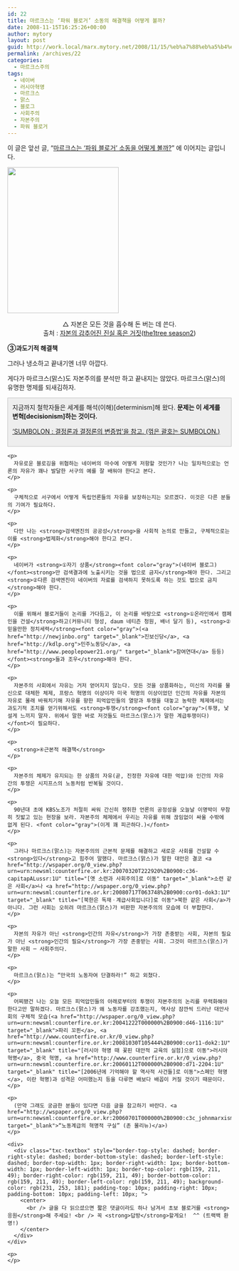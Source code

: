 ```yaml
---
id: 22
title: 마르크스는 ‘파워 블로거’ 소동의 해결책을 어떻게 볼까?
date: 2008-11-15T16:25:26+00:00
author: mytory
layout: post
guid: http://work.local/marx.mytory.net/2008/11/15/%eb%a7%88%eb%a5%b4%ed%81%ac%ec%8a%a4%eb%8a%94-%ed%8c%8c%ec%9b%8c-%eb%b8%94%eb%a1%9c%ea%b1%b0-%ec%86%8c%eb%8f%99%ec%9d%98-%ed%95%b4%ea%b2%b0%ec%b1%85%ec%9d%84-%ec%96%b4%eb%96%bb/
permalink: /archives/22
categories:
  - 마르크스주의
tags:
  - 네이버
  - 러시아혁명
  - 마르크스
  - 맑스
  - 블로그
  - 사회주의
  - 자본주의
  - 파워 블로거
---
```

이 글은 앞선 글, “<a href="http://spar2003.tistory.com/17" target="_blank" title="[http://spar2003.tistory.com/17]로 이동합니다.">마르크스는 ‘파워 블로거’ 소동을 어떻게 볼까?</a>” 에 이어지는 글입니다. 

<img src="http://work.local/marx.mytory.net/wp-content/uploads/1/491ef8d78a6b0EO.jpg" class="aligncenter" width="250" height="328" alt="" filename="hannah_humphrey.jpg" filemime="" />

<p align="center">
  △ 자본은 모든 것을 흡수해 돈 버는 데 쓴다.<br /> 출처 : <a href="http://the1tree.tistory.com/477" target="_blank" title="[http://the1tree.tistory.com/477]로 이동합니다.">자본의 감추어진 진실 혹은 거짓</a>(<a href="http://the1tree.tistory.com/" target="_blank" title="[http://the1tree.tistory.com/]로 이동합니다.">the1tree season2</a>)
</p>

**③과도기적 해결책**

그러나 냉소하고 끝내기엔 너무 아깝다.

게다가 마르크스(맑스)도 자본주의를 분석만 하고 끝내지는 않았다. 마르크스(맑스)의 유명한 명제를 되새김하자.

<div class="txc-textbox" style="border-top-style: solid; border-right-style: solid; border-bottom-style: solid; border-left-style: solid; border-top-width: 1px; border-right-width: 1px; border-bottom-width: 1px; border-left-width: 1px; border-top-color: rgb(193, 193, 193); border-right-color: rgb(193, 193, 193); border-bottom-color: rgb(193, 193, 193); border-left-color: rgb(193, 193, 193); background-color: rgb(238, 238, 238); padding-top: 10px; padding-right: 10px; padding-bottom: 10px; padding-left: 10px; ">
  지금까지 철학자들은 세계를 해석(이해)[determinism]해 왔다. <strong>문제는 이 세계를 변혁[decisionism]하는 것이다.</strong></p> 
  
  <p>
    <a href="http://sumbolon.egloos.com/3977978" target="_blank">‘SUMBOLON : 결정론과 결정론의 변증법&#8217;을 참고. (꺾은 괄호는 SUMBOLON.)</a></div> 
    
    <p>
      자유로운 블로깅을 위협하는 네이버의 마수에 어떻게 저항할 것인가? 나는 일차적으로는 언론의 자유가 꽤나 발달한 서구의 예를 잘 배워야 한다고 본다.
    </p>
    
    <p>
      구체적으로 서구에서 어떻게 독립언론들의 자유를 보장하는지는 모르겠다. 이것은 다른 분들의 기여가 필요하다.
    </p>
    
    <p>
      다만 나는 <strong>검색엔진의 공공성</strong>을 사회적 논의로 만들고, 구체적으로는 이를 <strong>법제화</strong>해야 한다고 본다.
    </p>
    
    <p>
      네이버가 <strong>①자기 상품</strong><font color="gray">(네이버 블로그)</font><strong>만 검색결과에 노출시키는 것을 법으로 금지</strong>해야 한다. 그리고 <strong>②다른 검색엔진이 네이버의 자료를 검색하지 못하도록 하는 것도 법으로 금지</strong>해야 한다.
    </p>
    
    <p>
      이를 위해서 블로거들이 논리를 가다듬고, 이 논리를 바탕으로 <strong>①온라인에서 캠페인을 건설</strong>하고(커뮤니티 형성, daum 네티즌 청원, 배너 달기 등), <strong>②믿을만한 정치세력</strong><font color="gray">(<a href="http://newjinbo.org" target="_blank">진보신당</a>, <a href="http://kdlp.org">민주노동당</a>, <a href="http://www.peoplepower21.org/" target="_blank">참여연대</a> 등등)</font><strong>들과 조우</strong>해야 한다.
    </p>
    
    <p>
      자본주의 사회에서 자유는 거저 얻어지지 않는다. 모든 것을 상품화하는, 미신의 자리를 물신으로 대체한 체제, 프랑스 혁명의 이상이자 미국 혁명의 이상이었던 인간의 자유를 자본의 자유로 몰래 바꿔치기해 자유를 향한 피억압민들의 열망과 투쟁을 대놓고 농락한 체제에서는 과도기적 조치를 얻기위해서도 <strong>투쟁</strong><font color="gray">(투쟁, 낯설게 느끼지 말자. 위에서 말한 바로 저것들도 마르크스(맑스)가 말한 계급투쟁이다)</font>이 필요하다.
    </p>
    
    <p>
      <strong>④근본적 해결책</strong>
    </p>
    
    <p>
      자본주의 체제가 유지되는 한 상품의 자유(곧, 진정한 자유에 대한 억압)와 인간의 자유 간의 투쟁은 시지프스의 노동처럼 반복될 것이다.
    </p>
    
    <p>
      90년대 초에 KBS노조가 처절히 싸워 간신히 쟁취한 언론의 공정성을 오늘날 이명박이 무참히 짓밟고 있는 현장을 보라. 자본주의 체제에서 우리는 자유를 위해 끊임없이 싸울 수밖에 없게 된다. <font color="gray">(이게 꽤 피곤하다.)</font>
    </p>
    
    <p>
      그러나 마르크스(맑스)는 자본주의의 근본적 문제를 해결하고 새로운 사회를 건설할 수 <strong>있다</strong>고 힘주어 말했다. 마르크스(맑스)가 말한 대안은 결코 <a href="http://wspaper.org/0_view.php?urn=urn:newsml:counterfire.or.kr:20070320T222920%2B0900:c36-capitapALussr:1U" title="[옛 소련과 사회주의]로 이동" target="_blank">소련 같은 사회</a>나 <a href="http://wspaper.org/0_view.php?urn=urn:newsml:counterfire.or.kr:20080717T063748%2B0900:cor01-dok3:1U" target="_blank" title="[북한은 독재ㆍ계급사회입니다]로 이동">북한 같은 사회</a>가 아니다. 그런 사회는 오히려 마르크스(맑스)가 비판한 자본주의의 모습에 더 부합한다.
    </p>
    
    <p>
      자본의 자유가 아닌 <strong>인간의 자유</strong>가 가장 존중받는 사회, 자본의 필요가 아닌 <strong>인간의 필요</strong>가 가장 존중받는 사회. 그것이 마르크스(맑스)가 말한 사회 ─ 사회주의다.
    </p>
    
    <p>
      마르크스(맑스)는 “만국의 노동자여 단결하라!” 하고 외쳤다.
    </p>
    
    <p>
      어찌됐건 나는 오늘 모든 피억압민들의 아래로부터의 투쟁이 자본주의의 논리를 무력화해야 한다고만 말하겠다. 마르크스(맑스)가 왜 노동자를 강조했는지, 역사상 잠깐씩 드러난 대안사회의 구체적 모습(<a href="http://wspaper.org/0_view.php?urn=urn:newsml:counterfire.or.kr:20041222T000000%2B0900:d46-1116:1U" target="_blank">파리 꼬뮌</a>, <a href="http://www.counterfire.or.kr/0_view.php?urn=urn:newsml:counterfire.or.kr:20081030T105444%2B0900:cor11-dok2:1U" target="_blank" title="[러시아 혁명 때 꽃핀 대안적 교육의 실험]으로 이동">러시아 혁명</a>, 중국 혁명, <a href="http://www.counterfire.or.kr/0_view.php?urn=urn:newsml:counterfire.or.kr:20060112T000000%2B0900:d71-2204:1U" target="_blank" title="[2006년에 기억해야 할 역사적 사건들]로 이동">스페인 혁명</a>, 이란 혁명)과 성격은 어떠했는지 등을 다루면 배보다 배꼽이 커질 것이기 때문이다.
    </p>
    
    <p>
      (만약 그래도 궁금한 분들이 있다면 다음 글을 참고하기 바란다. <a href="http://wspaper.org/0_view.php?urn=urn:newsml:counterfire.or.kr:20060701T000000%2B0900:c3c_johnmarxism:1U" target="_blank">“노동계급의 혁명적 구실” (존 몰리뉴)</a>)
    </p>
    
    <div>
      <div class="txc-textbox" style="border-top-style: dashed; border-right-style: dashed; border-bottom-style: dashed; border-left-style: dashed; border-top-width: 1px; border-right-width: 1px; border-bottom-width: 1px; border-left-width: 1px; border-top-color: rgb(159, 211, 49); border-right-color: rgb(159, 211, 49); border-bottom-color: rgb(159, 211, 49); border-left-color: rgb(159, 211, 49); background-color: rgb(231, 253, 181); padding-top: 10px; padding-right: 10px; padding-bottom: 10px; padding-left: 10px; ">
        <center>
          <br /> 글을 다 읽으셨으면 짧은 댓글이라도 하나 남겨서 초보 블로거를 <strong>응원</strong>해 주세요! <br /> 꼭 <strong>답방</strong>할게요!  ^^ (트랙백 환영!)
        </center>
      </div>
    </div>
    
    <p>
    </p>